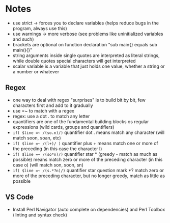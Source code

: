 # Notes
- use strict -> forces you to declare variables (helps reduce bugs in the program, always use this)
- use warnings -> more verbose (see problems like uninitialized variables and such)
- brackets are optional on function declaration "sub main{} equals sub main(){}"
- string arguments inside single quotes are interpreted as literal strings, while double quotes special characters will get interpreted
- scalar variable is a variable that just holds one value, whether a string or a number or whatever

## Regex
- one way to deal with regex "surprises" is to build bit by bit, few characters first and add to it gradually
- use =~ to match with a regex
- regex: use a dot . to match any letter
- quantifiers are one of the fundamental building blocks os regular expressions (wild cards, groups and quantifiers)
- `if( $line =~ /(so.n)/)` quantifier dot . means match any character (will match soon, soan, etc)
- `if( $line =~ /(l+)/ )` quantifier plus + means match one or more of the preceding (in this case the character l)
- `if( $line =~ /(so*n)/)` quantifier star * (greedy - match as much as possible) means match zero or more of the preceding character (in this case o) (will match son, soon, sn)
- `if( $line =~ /(s.*?n)/)` quantifier star question mark *? match zero or more of the preceding character, but no longer greedy, match as little as possible

## VS Code
- Install Perl Navigator (auto complete on dependencies) and Perl Toolbox (linting and syntax check)
